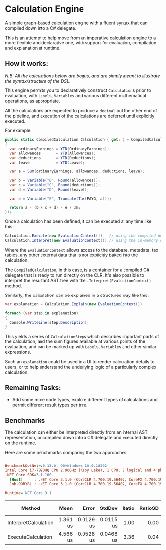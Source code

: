 # Calculation Engine

A simple graph-based calculation engine with a fluent syntax that can compiled down into a C# delegate.

This is an attempt to help move from an imperative calculation engine to a more flexible and declarative one,
with support for evaluation, compilation and explanation at runtime.

## How it works:

*N.B: All the calculations below are bogus, and are simply meant to illustrate the syntax/structure of the DSL*.

This engine permits you to declaratively construct `Calculation`s prior to evaluation, with `Label`s, `Variables` and
various different mathematical operations, as appropriate.

All the calculations are expected to produce a `decimal` out the other end of the pipeline, and execution of the calculations
are deferred until explicitly executed.

For example:

``` c#
public static CompiledCalculation Calculation { get; } = CompiledCalculation.Create(() =>
{
  var ordinaryEarnings = YTD(OrdinaryEarnings);
  var allowances       = YTD(Allowances);
  var deductions       = YTD(Deductions);
  var leave            = YTD(Leave);

  var a = Sum(ordinaryEarnings, allowances, deductions, leave);

  var b = Variable("B", Round(allowances));
  var c = Variable("C", Round(deductions));
  var d = Variable("D", Round(leave));

  var e = Variable("E", Truncate(Tax(PAYG, a)));

  return a - (b + c + d) - e / 2m;
});
```

Once a calculation has been defined, it can be executed at any time like this:

``` c#
Calculation.Execute(new EvaluationContext())   // using the compiled delegate
Calculation.Interpret(new EvaluationContext()) // using the in-memory AST
```

Where the `EvaluationContext` allows access to the database, metadata, tax tables, any other external data that is not 
explicitly baked into the calculation.

The `CompiledCalculation`, in this case, is a container for a compiled C# delegate that is ready to run directly on the 
CLR. It's also possible to interpret the resultant AST tree with the `.Interpret(EvaluationContext)` method.

Similarly, the calculation can be explained in a structured way like this:

``` c#
var explanation = Calculation.Explain(new EvaluationContext())

foreach (var step in explanation) 
{
  Console.WriteLine(step.Description);
}
```

This yields a series of `CalculationStep`s which describes important parts of the calculation, and the sum figures available
at various points of the evaluation, and can be marked up with `Label`s, `Variable`s and other similar expressions.

Such an `explanation` could be used in a UI to render calculation details to users, or to help understand the underlying logic
of a particularly complex calculation.

## Remaining Tasks:

* Add some more node types, explore different types of calculations and permit different result types per tree.

## Benchmarks

The calculation can either be interpreted directly from an internal AST representation, or compiled down into a 
C# delegate and executed directly on the runtime.

Here are some benchmarks comparing the two approaches:

``` ini

BenchmarkDotNet=v0.12.0, OS=Windows 10.0.18362
Intel Core i7-7820HQ CPU 2.90GHz (Kaby Lake), 1 CPU, 8 logical and 4 physical cores
.NET Core SDK=3.1.100
  [Host]     : .NET Core 3.1.0 (CoreCLR 4.700.19.56402, CoreFX 4.700.19.56404), X64 RyuJIT
  Job-QORYBL : .NET Core 3.1.0 (CoreCLR 4.700.19.56402, CoreFX 4.700.19.56404), X64 RyuJIT

Runtime=.NET Core 3.1  

```
|               Method |     Mean |     Error |    StdDev | Ratio | RatioSD | Rank |  Gen 0 | Gen 1 | Gen 2 | Allocated |
|--------------------- |---------:|----------:|----------:|------:|--------:|-----:|-------:|------:|------:|----------:|
| InterpretCalculation | 1.361 us | 0.0129 us | 0.0115 us |  1.00 |    0.00 |    I | 0.5207 |     - |     - |   2.13 KB |
|   ExecuteCalculation | 4.566 us | 0.0528 us | 0.0468 us |  3.36 |    0.04 |   II | 0.5264 |     - |     - |   2.18 KB |
